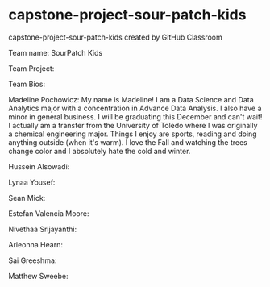 # capstone-project-sour-patch-kids
capstone-project-sour-patch-kids created by GitHub Classroom

Team name: SourPatch Kids

Team Project: 

Team Bios:


Madeline Pochowicz: My name is Madeline! I am a Data Science and Data Analytics major with a concentration in Advance Data Analysis. I also have a minor in general business. I will be graduating this December and can't wait! I actually am a transfer from the University of Toledo where I was originally a chemical engineering major. Things I enjoy are sports, reading and doing anything outside (when it's warm). I love the Fall and watching the trees change color and I absolutely hate the cold and winter. 

Hussein Alsowadi:

Lynaa Yousef:

Sean Mick:

Estefan Valencia Moore:


Nivethaa Srijayanthi:

Arieonna Hearn:


Sai Greeshma:

Matthew Sweebe: 
